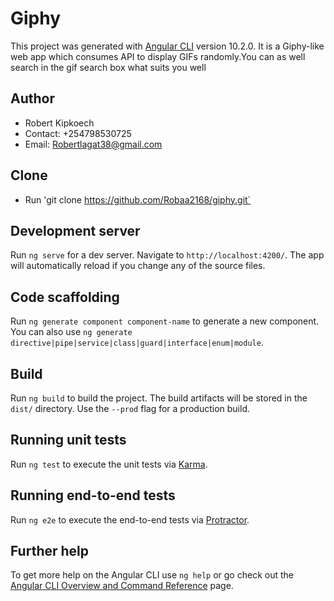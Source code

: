 # Giphy

This project was generated with [Angular CLI](https://github.com/angular/angular-cli) version 10.2.0.
It is a Giphy-like web app which consumes API to display GIFs randomly.You can as well search in the gif search box what suits you well

## Author
* Robert Kipkoech
* Contact: +254798530725
* Email: Robertlagat38@gmail.com

## Clone
* Run  'git clone https://github.com/Robaa2168/giphy.git`

## Development server

Run `ng serve` for a dev server. Navigate to `http://localhost:4200/`. The app will automatically reload if you change any of the source files.

## Code scaffolding

Run `ng generate component component-name` to generate a new component. You can also use `ng generate directive|pipe|service|class|guard|interface|enum|module`.

## Build

Run `ng build` to build the project. The build artifacts will be stored in the `dist/` directory. Use the `--prod` flag for a production build.

## Running unit tests

Run `ng test` to execute the unit tests via [Karma](https://karma-runner.github.io).

## Running end-to-end tests

Run `ng e2e` to execute the end-to-end tests via [Protractor](http://www.protractortest.org/).

## Further help

To get more help on the Angular CLI use `ng help` or go check out the [Angular CLI Overview and Command Reference](https://angular.io/cli) page.
